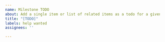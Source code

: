 ```yaml
---
name: Milestone TODO
about: Add a single item or list of related items as a todo for a given milestone
title: "[TODO]"
labels: help wanted
assignees: ''

---
```




